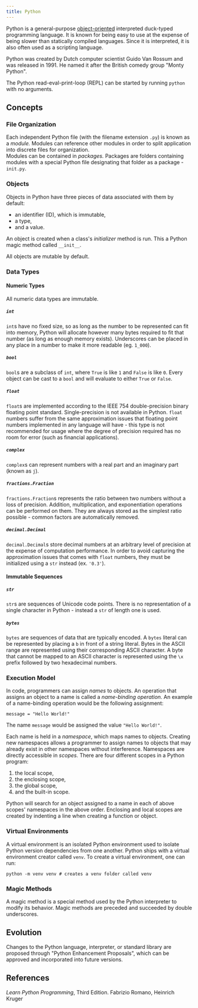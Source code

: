 ```yaml
---
title: Python
---
```

Python is a general-purpose [object-oriented](/object_oriented_programming.md?fileId=24803) interpreted duck-typed programming language. It is known for being easy to use at the expense of being slower than statically compiled languages. Since it is interpreted, it is also often used as a scripting language.

Python was created by Dutch computer scientist Guido Van Rossum and was released in 1991. He named it after the British comedy group "Monty Python".

The Python read-eval-print-loop (REPL) can be started by running `python` with no arguments.

## Concepts

### File Organization

Each independent Python file (with the filename extension `.py`) is known as a *module.* Modules can reference other modules in order to split application into discrete files for organization.  
Modules can be contained in *packages.* Packages are folders containing modules with a special Python file designating that folder as a package - `init.py`.

### Objects

Objects in Python have three pieces of data associated with them by default:

- an identifier (ID), which is immutable,
- a type,
- and a value.

An object is created when a class's *initializer* method is run. This a Python magic method called `__init__`.

All objects are mutable by default.

### Data Types

#### Numeric Types

All numeric data types are immutable.

##### `int`

`int`s have no fixed size, so as long as the number to be represented can fit into memory, Python will allocate however many bytes required to fit that number (as long as enough memory exists). Underscores can be placed in any place in a number to make it more readable (eg. `1_000`).

##### `bool`

`bool`s are a subclass of `int`, where `True` is like `1` and `False` is like `0`. Every object can be cast to a `bool` and will evaluate to either `True` or `False`.

##### `float`

`float`s are implemented according to the IEEE 754 double-precision binary floating point standard. Single-precision is not available in Python. `float` numbers suffer from the same approximation issues that floating point numbers implemented in any language will have - this type is not recommended for usage where the degree of precision required has no room for error (such as financial applications).

##### `complex`

`complex`s can represent numbers with a real part and an imaginary part (known as `j`).

##### `fractions.Fraction`

`fractions.Fraction`s represents the ratio between two numbers without a loss of precision. Addition, multiplication, and exponentiation operations can be performed on them. They are always stored as the simplest ratio possible - common factors are automatically removed.

##### `decimal.Decimal`

`decimal.Decimal`s store decimal numbers at an arbitrary level of precision at the expense  of computation performance. In order to avoid capturing the approximation issues that comes with `float` numbers, they must be initialized using a `str` instead (ex. `'0.3'`).

#### Immutable Sequences

##### `str`

`str`s are sequences of Unicode code points. There is no representation of a single character in Python - instead a `str` of length one is used.

##### `bytes`

`bytes` are sequences of data that are typically encoded. A `bytes` literal can be represented by placing a `b` in front of a string literal. Bytes in the ASCII range are represented using their corresponding ASCII character. A byte that cannot be mapped to an ASCII character is represented using the `\x` prefix followed by two hexadecimal numbers.

### Execution Model

In code, programmers can assign *names* to objects. An operation that assigns an object to a name is called a *name-binding operation.* An example of a name-binding operation would be the following assignment:

```
message = "Hello World!"
```

The name `message` would be assigned the value `"Hello World!"`. 

Each name is held in a *namespace*, which maps names to objects. Creating new namespaces allows a programmer to assign names to objects that may already exist in other namespaces without interference. Namespaces are directly accessible in *scopes.* There are four different scopes in a Python program:

1. the local scope,
2. the enclosing scope,
3. the global scope,
4. and the built-in scope.

Python will search for an object assigned to a name in each of above scopes' namespaces in the above order. Enclosing and local scopes are created by indenting a line when creating a function or object.

### Virtual Environments

A virtual environment is an isolated Python environment used to isolate Python version dependencies from one another. Python ships with a virtual environment creator called `venv`. To create a virtual environment, one can run:

```
python -m venv venv # creates a venv folder called venv
```

### Magic Methods

A magic method is a special method used by the Python interpreter to modify its behavior. Magic methods are preceded and succeeded by double underscores.

## Evolution

Changes to the Python language, interpreter, or standard library are proposed through "Python Enhancement Proposals", which can be approved and incorporated into future versions.

## References

*Learn Python Programming*, Third Edition. Fabrizio Romano, Heinrich Kruger
